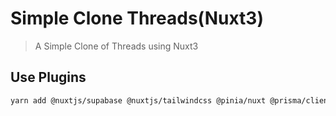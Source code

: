 # Simple Clone Threads(Nuxt3)

> A Simple Clone of Threads using Nuxt3

## Use Plugins

```sh
yarn add @nuxtjs/supabase @nuxtjs/tailwindcss @pinia/nuxt @prisma/client @vite-pwa/nuxt nuxt-icon prisma uuid
```
